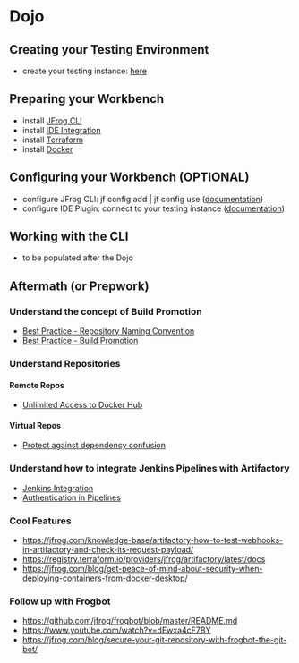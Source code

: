 # Dojo
## Creating your Testing Environment
- create your testing instance: [here](https://jfrog.com/de/start-free/#saas)
## Preparing your Workbench
- install [JFrog CLI](https://jfrog.com/de/getcli)
- install [IDE Integration](https://www.jfrog.com/confluence/display/JFROG/IDE+Integration)
- install [Terraform](https://learn.hashicorp.com/tutorials/terraform/install-cli)
- install [Docker](https://docs.docker.com/get-docker)
## Configuring your Workbench (OPTIONAL)
- configure JFrog CLI: jf config add | jf config use ([documentation](https://www.jfrog.com/confluence/display/CLI/JFrog+CLI#JFrogCLI-AddingandEditingConfiguredServers))
- configure IDE Plugin: connect to your testing instance ([documentation](https://www.jfrog.com/confluence/display/JFROG/IDE+Integration))
## Working with the CLI
- to be populated after the Dojo
## Aftermath (or Prepwork)
### Understand the concept of Build Promotion
- [Best Practice - Repository Naming Convention](https://jfrog.com/whitepaper/best-practices-structuring-naming-artifactory-repositories/)
- [Best Practice - Build Promotion](https://jfrog.com/knowledge-base/how-does-build-promotion-work/)
### Understand Repositories
#### Remote Repos
- [Unlimited Access to Docker Hub](https://jfrog.com/blog/jfrog-docker-partnership-for-dockerhub/)
#### Virtual Repos
- [Protect against dependency confusion](https://jfrog.com/blog/going-beyond-exclude-patterns-safe-repositories-with-priority-resolution)
### Understand how to integrate Jenkins Pipelines with Artifactory
- [Jenkins Integration](https://jfrog.com/knowledge-base/how-to-build-and-deploy-artifacts-using-jfrog-cli-in-a-jenkins-pipeline)
- [Authentication in Pipelines](https://jfrog.com/knowledge-base/how-to-use-access-tokens-in-your-ci-environment)
### Cool Features
- https://jfrog.com/knowledge-base/artifactory-how-to-test-webhooks-in-artifactory-and-check-its-request-payload/
- https://registry.terraform.io/providers/jfrog/artifactory/latest/docs
- https://jfrog.com/blog/get-peace-of-mind-about-security-when-deploying-containers-from-docker-desktop/ 
### Follow up with Frogbot
- https://github.com/jfrog/frogbot/blob/master/README.md 
- https://www.youtube.com/watch?v=dEwxa4cF7BY
- https://jfrog.com/blog/secure-your-git-repository-with-frogbot-the-git-bot/
